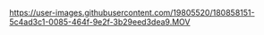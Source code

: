 

https://user-images.githubusercontent.com/19805520/180858151-5c4ad3c1-0085-464f-9e2f-3b29eed3dea9.MOV

